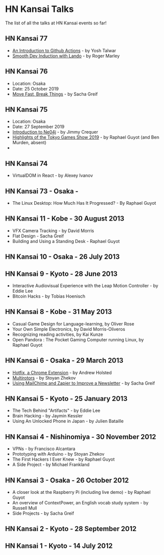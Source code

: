 # HN Kansai Talks
The list of all the talks at HN Kansai events so far!

## HN Kansai 77

- [An Introduction to Github Actions](https://www.youtube.com/watch?v=3wdNZpsujZg&list=PLPbAAnPEAdq4glNh5y2IzsBK2LcqUIL4c&index=2&t=3s) - by Yosh Talwar
- [Smooth Dev Induction with Lando](https://www.youtube.com/watch?v=Q7tq_BEnfFY&list=PLPbAAnPEAdq4glNh5y2IzsBK2LcqUIL4c&index=3&t=127s) - by Roger Marley


## HN Kansai 76

- Location: Osaka
- Date: 25 October 2019
- [Move Fast, Break Things](https://www.youtube.com/watch?v=3hvCZfKa1wo&list=PLPbAAnPEAdq47YLZ2dVtgHEsB16pg0krU&index=2&t=0s) - by Sacha Greif


## HN Kansai 75

- Location: Osaka
- Date: 27 September 2019
- [Introduction to Ne04j](https://www.youtube.com/watch?v=sPnTrh4z7Fs&list=PLPbAAnPEAdq78ngayIZxlO9dGUK7njxiL&index=3&t=684s) - by Jimmy Crequer
- [Highlights of the Tokyo Games Show 2019](https://www.youtube.com/watch?v=V7I5D4MKTeo&list=PLPbAAnPEAdq78ngayIZxlO9dGUK7njxiL&index=2&t=379s) - by Raphael Guyot (and Ben Murden, absent)
- 

## HN Kansai 74

- VirtualDOM in React - by Alexey Ivanov

## HN Kansai 73 - Osaka - 

- The Linux Desktop: How Much Has It Progressed? - By Raphael Guyot

## HN Kansai 11 - Kobe - 30 August 2013

- VFX Camera Tracking - by David Morris
- Flat Design - Sacha Greif
- Building and Using a Standing Desk - Raphael Guyot 

## HN Kansai 10 - Osaka - 26 July 2013


## HN Kansai 9 - Kyoto - 28 June 2013

- Interactive Audiovisual Experience with the Leap Motion Controller - by Eddie Lee
- Bitcoin Hacks - by Tobias Hoenisch

## HN Kansai 8 - Kobe - 31 May 2013

- Casual Game Design for Language-learning, by Oliver Rose
- Your Own Simple Electronics, by David Morris-Oliveros
- Recognizing reading activities, by Kai Kunze
- Open Pandora : The Pocket Gaming Computer running Linux, by Raphael Guyot

## HN Kansai 6 - Osaka - 29 March 2013

- [Hotfix, a Chrome Extension](https://www.youtube.com/watch?v=vi2-8Dv9IYY&list=PLPbAAnPEAdq632MYR7KoBs8CnXNKRIR64&index=2&t=0s) - by Andrew Holsted
- [Multirotors](https://www.youtube.com/watch?v=-lNrJnUXk8g&list=PLPbAAnPEAdq632MYR7KoBs8CnXNKRIR64&index=3&t=0s) - by Stoyan Zhekov
- [Using MailChimp and Zapier to Improve a Newsletter](https://www.youtube.com/watch?v=3k2AOBgFD_8&list=PLPbAAnPEAdq632MYR7KoBs8CnXNKRIR64&index=4&t=0s) - by Sacha Greif

## HN Kansai 5 - Kyoto - 25 January 2013

- The Tech Behind "Artifacts" - by Eddie Lee
- Brain Hacking - by Jaymin Kessler
- Using An Unlocked Phone in Japan - by Julien Bataille

## HN Kansai 4 - Nishinomiya - 30 November 2012

- VPNs - by Francisco Alcantara
- Prototyping with Arduino - by Stoyan Zhekov
- The First Hackers I Ever Knew - by Raphael Guyot
- A Side Project - by Michael Frankland

## HN Kansai 3 - Osaka - 26 October 2012

* A closer look at the Raspberry Pi (including live demo) - by Raphael Guyot
* An overview of ContextPower, an English vocab study system - by Russell Mull
* Side Projects - by Sacha Greif

## HN Kansai 2 - Kyoto - 28 September 2012

## HN Kansai 1 - Kyoto - 14 July 2012
